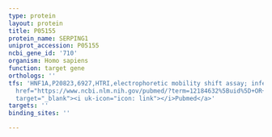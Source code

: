 ```yaml
---
type: protein
layout: protein
title: P05155
protein_name: SERPING1
uniprot_accession: P05155
ncbi_gene_id: '710'
organism: Homo sapiens
function: target gene
orthologs: ''
tfs: 'HNF1A,P20823,6927,HTRI,electrophoretic mobility shift assay; inferred by curator,&ensp;<a
  href="https://www.ncbi.nlm.nih.gov/pubmed/?term=12184632%5Buid%5D+OR+22900683%5Buid%5D"
  target="_blank"><i uk-icon="icon: link"></i>Pubmed</a>'
targets: ''
binding_sites: ''

---
```

